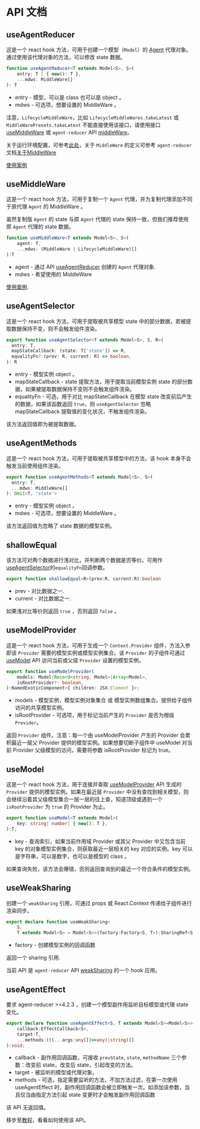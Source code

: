 # API 文档

## useAgentReducer

这是一个 react hook 方法，可用于创建一个模型（`Model`）的 [Agent](/zh/introduction?id=模型代理-agent) 代理对象。通过使用该代理对象的方法，可以修改 state 数据。

```typescript
function useAgentReducer<T extends Model<S>, S>(
    entry: T | { new(): T }, 
    ...mdws: MiddleWare[]
): T
```

* entry - 模型，可以是 class 也可以是 object 。
* mdws - 可选项，想要设置的 MiddleWare 。

注意，`LifecycleMiddleWare`，比如 `LifecycleMiddleWares.takeLatest` 或 `MiddleWarePresets.takeLatest` 不能直接使用该接口，请使用接口 [useMiddleWare](#useMiddleWare) 或 `agent-reducer` API [middleWare](https://filefoxper.github.io/agent-reducer/#/zh/api?id=middleware)。

关于运行环境配置，可参考[此处](/zh/guides?id=关于运行环境配置-runenv)，关于 `MiddleWare` 的定义可参考 `agent-reducer` 文档[关于MiddleWare](https://filefoxper.github.io/agent-reducer/#/zh/guides?id=中间件-middleware)

[使用案例](/zh/tutorial?id=search-page-model)

## useMiddleWare

这是一个 react hook 方法，可用于复制一个 `Agent` 代理，并为复制代理添加不同于原代理 `Agent` 的 MiddleWare 。

虽然复制版 `Agent` 的 state 与原 `Agent` 代理的 state 保持一致，但我们推荐使用原 `Agent` 代理的 state 数据。 


```typescript
function useMiddleWare<T extends Model<S>, S>(
    agent: T, 
    ...mdws: (MiddleWare | LifecycleMiddleWare)[]
):T
```

* agent - 通过 API [useAgentReducer](/zh/api?id=useagentreducer) 创建的 `Agent` 代理对象.
* mdws - 希望使用的 MiddleWare

[使用案例](/zh/tutorial?id=use-middleware).

## useAgentSelector

这是一个 react hook 方法，可用于提取被共享模型 state 中的部分数据，若被提取数据保持不变，则不会触发组件渲染。

```typescript
export function useAgentSelector<T extends Model<S>, S, R>(
  entry: T,
  mapStateCallback: (state: T['state']) => R,
  equalityFn?:(prev: R, current: R) => boolean,
): R
```

* entry - 模型实例 object 。
* mapStateCallback - state 提取方法，用于提取当前模型实例 state 的部分数据，如果被提取数据保持不变则不会触发组件渲染。
* equalityFn - 可选，用于对比 mapStateCallback 在模型 state 改变前后产生的数据，如果该函数返回 `true`，则 `useAgentSelector` 忽略 mapStateCallback 提取值的变化状况，不触发组件渲染。
  
该方法返回值即为被提取数据。

## useAgentMethods

这是一个 react hook 方法，可用于提取被共享模型中的方法，该 hook 本身不会触发当前使用组件渲染。

```typescript
export function useAgentMethods<T extends Model<S>, S>(
  entry: T,
  ...mdws: MiddleWare[]
): Omit<T, 'state'>
```

* entry - 模型实例 object 。
* mdws - 可选项，想要设置的 MiddleWare 。

该方法返回值为忽略了 state 数据的模型实例。

## shallowEqual

该方法可对两个数据进行浅对比，并判断两个数据是否等价。可用作[useAgentSelector](/zh/api?id=useagentselector)的`equalityFn`回调参数。

```typescript
export function shallowEqual<R>(prev:R, current:R):boolean
```

* prev - 对比数据之一.
* current - 对比数据之一.

如果浅对比等价则返回 `true` ，否则返回 `false` 。

## useModelProvider

这是一个 react hook 方法，可用于生成一个 `Context.Provider` 组件，方法入参即该 `Provider` 需要的模型实例或模型实例集合。该 `Provider` 的子组件可通过 [useModel](/zh/api?id=usemodel) API 访问当前或父级 `Provider` 设置的模型实例。

```typescript
export function useModelProvider(
    models: Model|Record<string, Model>|Array<Model>,
    isRootProvider?: boolean,
):NamedExoticComponent<{ children: JSX.Element }>;
```

* models - 模型实例，模型实例对象集合 或 模型实例数组集合。提供给子组件访问的共享模型实例。
* isRootProvider - 可选项，用于标记当前产生的 `Provider` 是否为根级 `Provider`。

返回 `Provider` 组件。注意：每一个由 useModelProvider 产生的 Provider 会累积最近一层父 Provider 提供的模型实例。如果想要切断子组件中 useModel 对当前 Provider 父级模型的访问，需要将参数 isRootProvider 标记为 true。

## useModel

这是一个 react hook 方法，用于连接并查取 [useModelProvider](/zh/api?id=usemodelprovider) API 生成的 `Provider` 提供的模型实例。如果在最近层 `Provider` 中没有查找到相关模型，则会继续沿着其父级模型集合一层一层的往上查，知道顶级或遇到一个 `isRootProvider` 为 `true` 的 Provider 为止。

```typescript
export function useModel<T extends Model>(
    key: string| number| { new(): T },
):T;
```

* key - 查询索引，如果当前作用域 Provider 或其父 Provider 中又包含当前 key 的对象模型实例集合，则获取最近一层相关的 key 对应的实例。key 可以是字符串，可以是数字，也可以是模型的 class 。

如果查询失败，该方法会爆错，否则返回查询到的最近一个符合条件的模型实例。


## useWeakSharing

创建一个 `weakSharing` 引用，可通过 props 或 React.Context 传递给子组件进行渲染同步。

```typescript
export declare function useWeakSharing<
    S,
    T extends Model<S> = Model<S>>(factory:Factory<S, T>):SharingRef<S, T>;
```

* factory - 创建模型实例的回调函数

返回一个 sharing 引用.

当前 API 是 `agent-reducer` API [weakSharing](https://filefoxper.github.io/agent-reducer/#/api?id=weaksharing) 的一个 hook 应用。

## useAgentEffect

要求 agent-reducer >=4.2.3 ，创建一个模型副作用监听目标模型或代理 state 变化。

```typescript
export declare function useAgentEffect<S, T extends Model<S>=Model<S>>(
    callback:EffectCallback<S>,
    target:T,
    ...methods:(((...args:any[])=>any)|string)[]
):void;
```

* callback - 副作用回调函数，可接收 `prevState`, `state`, `methodName` 三个参数：改变前 state，改变后 state，引起改变的方法。
* target - 被监听的模型或代理对象。
* methods - 可选，指定需要监听的方法，不加方法过滤，在第一次使用 useAgentEffect 时，副作用回调函数会被立即触发一次。如添加该参数，当且仅当由指定方法引起 state 变更时才会触发副作用回调函数

该 API 无返回值。

移步至[教程](/zh/tutorial?id=使用副作用)，看看如何使用该 API。